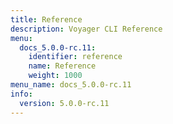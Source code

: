 ```yaml
---
title: Reference
description: Voyager CLI Reference
menu:
  docs_5.0.0-rc.11:
    identifier: reference
    name: Reference
    weight: 1000
menu_name: docs_5.0.0-rc.11
info:
  version: 5.0.0-rc.11
---
```


